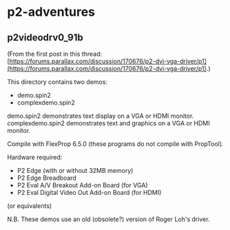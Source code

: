 # p2-adventures

## p2videodrv0_91b

(From the first post in this thread: [https://forums.parallax.com/discussion/170676/p2-dvi-vga-driver/p1](https://forums.parallax.com/discussion/170676/p2-dvi-vga-driver/p1).)

This directory contains two demos:
- demo.spin2
- complexdemo.spin2

demo.spin2 demonstrates text display on a VGA or HDMI monitor. complexdemo.spin2 demonstrates text and graphics on a VGA or HDMI monitor.

Compile with FlexProp 6.5.0 (these programs do not compile with PropTool).

Hardware required:
- P2 Edge (with or without 32MB memory)
- P2 Edge Breadboard
- P2 Eval A/V Breakout Add-on Board (for VGA)
- P2 Eval Digital Video Out Add-on Board (for HDMI)

(or equivalents)

N.B. These demos use an old (obsolete?) version of Roger Loh's driver.
